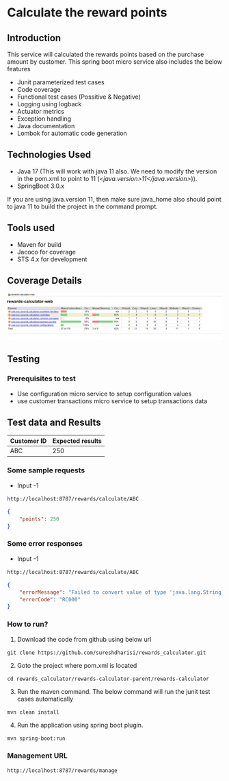 # Calculate the reward points

## Introduction

This service will calculated the rewards points based on the purchase amount by customer. This spring boot micro service also includes the below features

- Junit parameterized test cases
- Code coverage 
- Functional test cases (Possitive & Negative)
- Logging using logback
- Actuator metrics
- Exception handling
- Java documentation
- Lombok for automatic code generation

## Technologies Used

- Java 17 (This will work with java 11 also. We need to modify the version in the pom.xml to point to 11 (_<java.version>11</java.version>_)).
- SpringBoot 3.0.x

If you are using java.version 11, then make sure java_home also should point to java 11 to build the project in the command prompt.

## Tools used

- Maven for build
- Jacoco for coverage
- STS 4.x for development

## Coverage Details
![alt text](https://github.com/sureshdharisi/rewards_calculator/blob/develop/rewards-calculator-parent/rewards-calculator/coverage.PNG?raw=true)

## Testing

### Prerequisites to test
- Use configuration micro service to setup configuration values
- use customer transactions micro service to setup transactions data

## Test data and Results

Customer ID| Expected results |
------------------- | -------------------|
ABC | 250 |




### Some sample requests
* Input -1 
```
http://localhost:8787/rewards/calculate/ABC
```

```json
{
    "points": 250
}
```

### Some error responses
* Input -1 
```
http://localhost:8787/rewards/calculate/ABC
```

```json
{
    "errorMessage": "Failed to convert value of type 'java.lang.String' to required type 'java.lang.Double'; For input string: \"abc\"",
    "errorCode": "RC000"
}
```


### How to run?
1. Download the code from github using below url

```
git clone https://github.com/sureshdharisi/rewards_calculator.git
```
2. Goto the project where pom.xml is located 

```
cd rewards_calculator/rewards-calculator-parent/rewards-calculator
```
3. Run the maven command. The below command will run the junit test cases automatically

```
mvn clean install
```
4. Run the application using spring boot plugin.

```
mvn spring-boot:run
```
### Management URL
````
http://localhost:8787/rewards/manage
````
